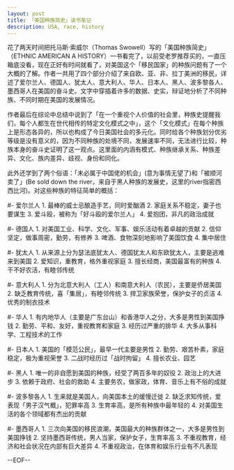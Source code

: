 ```yaml
---
layout: post
title: 「美国种族简史」读书笔记
description: USA, race, history
---
```

花了两天时间把托马斯·索威尔（Thomas Swowell）写的「美国种族简史」（ETHNIC AMERICAN A HISTORY）一书看完了，以前受老罗推荐买的，一直压箱底没看，现在正好有时间就看了，对美国这个「移民国家」的种族问题有了一个大概的了解。作者一共用了四个部分介绍了来自欧、亚、非、拉丁美洲的移民，详述了爱尔兰人、德国人、犹太人、意大利人、华人、日本人、黑人、波多黎各人、墨西哥人在美国的奋斗史。文字中穿插着许多的数据、史实，辩证地分析了不同种族、不同时期在美国的发展情况。

作者最后在综论中总结中说到了「在一个重视个人价值的社会里，种族史提醒我们，每个人都生在世代相传的特定文化模式之中」，这个「文化模式」在每个种族上是形态各异的，所以也构成了今日美国社会的多元化。同时给各个种族划分优劣等级是没有意义的，因为不同种族的处境不同，发展速率不同，无法进行比较，种族本身的奋斗史证明了这一观点。这里面的内涵有模式、种族继承关系、种族差异、文化、族内差异、歧视、身份和同化。

此外还学到了两个俗语：「未必属于中国佬的机会」(意为事情无望了)和「被顺河卖了」(Be sold down the river，来自于黑人种族的发展史，这里的river指密西西比河)。对这些种族的特征简单的概括：

#-  爱尔兰人
    1.  最棒的威士忌酿造手艺，同时爱酗酒
    2.  家庭关系不稳定，妻子也要谋生
    3.  爱斗殴，被称为「好斗殴的爱尔兰人」
    4.  爱抱团，非凡的政治成就


#-  德国人
    1.  对美国工业、科学、文化、军事、娱乐活动有着卓越的贡献 
    2.  信仰坚定，做事周密，勤劳，有修养
    3.  啤酒、食物深刻地影响了美国饮食
    4.  集中居住


#-  犹太人
    1.  从来源上分为瑟法底犹太人、德国犹太人和东欧犹太人，主要是逃难来到美国
    2.  爱知识，重教育，格外重视家庭
    3.  擅长经商，美国最富有的种族
    4.  干不好农活，有睦邻传统


#-  意大利人
    1.  分为北意大利人（工人）和南意大利人（农民），主要是侨居美国
    2.  缺乏教育传统，喜「集居」，有睦邻传统
    3.  捍卫家族荣誉，保护女子的贞洁
    4.  优秀的制衣技术


#-  华人
    1.  有内地华人（主要是广东台山）和香港华人之分，大多是男性到美国挣钱
    2.  勤劳、平和、友好，重视教育和家庭
    3.  经历过严重的排华
    4.  大多从事科学、工程技术的工作


#-  日本人
    1.  美国的「模范公民」，最早一代主要是男性
    2.  勤劳、艰苦朴素，家庭稳定，极为重视荣誉
    3.  二战时经历过「战时拘留」
    4.  擅长农业、园艺


#-  黑人
    1.  唯一的非自愿到美国的种族，经受了两百多年的奴役
    2.  政治上的大进步
    3.  依赖于政府、社会的救助
    4.  主要务农，做家政，体育、音乐上有不俗的成就


#-  波多黎各人
    1.  生来就是美国人，向美国本土的缓慢迁徙
    2.  缺乏求知传统，爱表现「男子汉气概」，犯罪率高
    3.  生育率高，是所有种族中最年轻的
    4.  对美国生活的各个领域都有杰出的贡献


#-  墨西哥人
    1.  三次向美国的移民浪潮，美国最大的种族群体之一，大多是男性到美国挣钱
    2.  坚持墨西哥传统，男人当家，保护女子，生育率高
    3.  不重视教育，经济和社会状况在内部有巨大差异
    4.  不重视政治，在体育和娱乐行业有不凡表现


--EOF--
